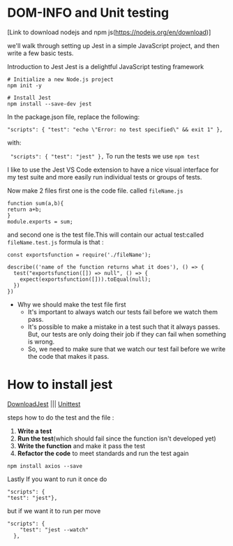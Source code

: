 # DOM-INFO and Unit testing
[Link to download nodejs and npm js(https://nodejs.org/en/download)]

we'll walk through setting up Jest in a simple JavaScript project, and then write a few basic tests.

Introduction to Jest
Jest is a delightful JavaScript testing framework 
```
# Initialize a new Node.js project
npm init -y

# Install Jest
npm install --save-dev jest
```
In the package.json file, replace the following:

`"scripts": {
  "test": "echo \"Error: no test specified\" && exit 1"
},`

with:

`
"scripts": {
  "test": "jest"
},`
To run the tests we use `npm test`

 I like to use the Jest VS Code extension to have a nice visual interface for my test suite and more easily run individual tests or groups of tests.

Now make 2 files 
first one is the code file. called `fileName.js`
```
function sum(a,b){
return a+b;
}
module.exports = sum;
```
and second one is the test file.This will contain our actual test:called 
`fileName.test.js`
formula is that :
```
const exportsfunction = require('./fileName');

describe(('name of the function returns what it does'), () => {
  test("exportsfunction([]) => null", () => {
    expect(exportsfunction([])).toEqual(null);
  })
})
```
- Why we should make the test file first
  - It's important to always watch our tests fail before we watch them pass.
  - It's possible to make a mistake in a test such that it always passes. But, our tests are only doing their job if they can fail when something is wrong.
  - So, we need to make sure that we watch our test fail before we write the code that makes it pass.

# How to install jest
[DownloadJest](https://jestjs.io/docs/getting-started`) |||
[Unittest](https://www.guru99.com/unit-testing-guide.html)


steps how to do the test and the file :
1. **Write a test**
2. **Run the test**(which should fail since the function isn't developed yet)
3. **Write the function** and make it pass the test
4. **Refactor the code** to meet standards and run the test again 

```npm install axios --save```

Lastly If you want to run it once do 
```
"scripts": {
"test": "jest"},
```
but if we want it to run per move

```
"scripts": {
    "test": "jest --watch"
  },
```